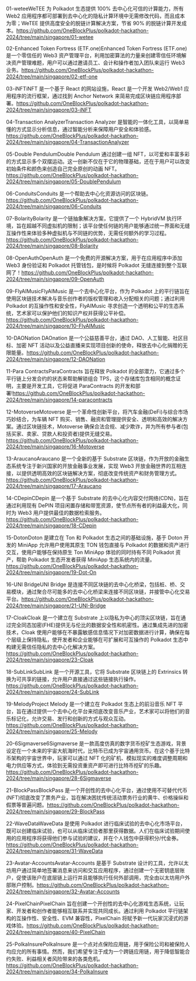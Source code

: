 01-weteeWeTEE 为 Polkadot 生态提供 100% 去中心化可信的计算能力，所有 Web2 应用程序都可部署到去中心化的隐私计算环境中无需修改代码，而且成本为零；WeTEE 提供高度安全的脱链计算解决方案，节省 90% 的脱链计算开发成本。https://github.com/OneBlockPlus/polkadot-hackathon-2024/tree/main/singapore/01-wetee

02-Enhanced Token Fortress (ETF.one)Enhanced Token Fortress (ETF.one) 是一个零信任的 Web3 资产管理平台，利用加密算法的力量来创建零信任环境解决资产管理难题，用户可以通过邀请员工、会计和操作者加入团队来运行 Web3 业务。https://github.com/OneBlockPlus/polkadot-hackathon-2024/tree/main/singapore/02-etf-one

03-iNFTiNFT 是一个基于 React 的网站设施，React 是一个开发 Web2/Web1 应用程序的流行框架，通过找到 Anchor Network 来简易完成区块链应用程序部署。https://github.com/OneBlockPlus/polkadot-hackathon-2024/tree/main/singapore/03-iNFT

04-Transaction AnalyzerTransaction Analyzer 是智能的一体化工具，以简单易懂的方式显示分析信息，通过智能分析来保障用户安全和体验感。https://github.com/OneBlockPlus/polkadot-hackathon-2024/tree/main/singapore/04-TransactionAnalyzer

05-Double PendulumDouble Pendulum 通过创建一组 NFT，以可爱和丰富多彩的方式显示多个双摆运动。这一创新不仅在于它的物理基础，还在于用户可以改变初始条件和颜色来创造自己完全原创的动画 NFT。https://github.com/OneBlockPlus/polkadot-hackathon-2024/tree/main/singapore/05-DoublePendulum

06-ConduitsConduits 是一个帮助去中心化资源访问的区块链。https://github.com/OneBlockPlus/polkadot-hackathon-2024/tree/main/singapore/06-Conduits

07-BolarityBolarity 是一个链抽象解决方案，它提供了一个 HybridVM 执行环境，旨在超越不同虚拟机的限制；该平台使任何链的用户能够通过统一界面和无缝互操作性来体验多种虚拟机与不同链的优势，无需任何额外的学习过程。https://github.com/OneBlockPlus/polkadot-hackathon-2024/tree/main/singapore/08-Bolarity

08-OpenAuthOpenAuth 是一个免费的开源解决方案，用于在应用程序中添加 Web3 身份验证和 Polkadot 托管钱包，是时候将 Polkadot 无缝连接到整个互联网了！https://github.com/OneBlockPlus/polkadot-hackathon-2024/tree/main/singapore/09-OpenAuth


09-FlyAIMusicFlyAIMusic 是一个去中心化平台，作为 Polkadot 上的平行链旨在使用区块链技术解决与音乐创作者的版权管理和收入分配相关的问题；通过利用 Polkadot 的互操作性和安全性，FlyAIMusic 寻求创造一个透明和公平的生态系统，艺术家可以保护他们的知识产权并获得公平补偿。https://github.com/OneBlockPlus/polkadot-hackathon-2024/tree/main/singapore/10-FlyAIMusic

10-DAONation
DAOnation 是一个公益慈善平台，通过 DAO、人工智能、社区目标、加密 NFT 活动以及公益直播来实现项目创新的使命，释放去中心化捐赠的无限能量。https://github.com/OneBlockPlus/polkadot-hackathon-2024/tree/main/singapore/12-DAONation

11-Para ContractsParaContracts 旨在释放 Polkadot 的全部潜力，它通过多个平行链上分发合约的状态来帮助解锁组合 TPS，这个存储库包含相同的概念证明，主要是开发工具，它将促进 ParaContracts 的开发和部署!https://github.com/OneBlockPlus/polkadot-hackathon-2024/tree/main/singapore/14-paracontracts

12-MotoverseMotoverse 是一个革命性创新平台，将汽车金融(DeFi)与综合市场巧妙结合，为车辆 NFT 购买、销售、融资和管理提供安全、透明和高效的解决方案。通过区块链技术，Motoverse 确保合法合规、减少欺诈，并为所有参与者(包括买家、卖家、贷款人和投资者)提供无缝交易。https://github.com/OneBlockPlus/polkadot-hackathon-2024/tree/main/singapore/16-Motoverse

13-AraucanoAraucano 是一个全新的基于 Substrate 区块链，作为开放的金融生态系统专注于新兴国家的开放金融事业发展，实现 Web3 开放金融世界的互相连接，以提供透明高效的区块链解决方案，彻底改变传统资产和财务管理方式。https://github.com/OneBlockPlus/polkadot-hackathon-2024/tree/main/singapore/17-Araucano

14-CDepinCDepin 是一个基于 Substrate 的去中心化内容交付网络(CDN)，旨在通过利用现有 DePIN 项目闲置存储和带宽资源，使节点所有者的利益最大化，同时为 Web3 用户提供最佳的数据检索服务。https://github.com/OneBlockPlus/polkadot-hackathon-2024/tree/main/singapore/18-CDepin

15-DotonDoton 是建立在 Ton 和 Polkadot 生态之间的基础设施，基于 Doton 开发的 MiniApp 允许用户使用其原生 TON 钱包直接与 Polkadot 的数据和资产进行交互，使用户能够在保持原生 Ton MiniApp 体验的同时持有不同 Polkadot 资产，帮助 Polkadot 生态开发者获得 MiniApp 生态系统内的流量。https://github.com/OneBlockPlus/polkadot-hackathon-2024/tree/main/singapore/19-Dot-On

16-UNI BridgeUNI Bridge 是连接不同区块链的去中心化桥梁，包括桩、桥、交易模块，通过聚合尽可能多的去中心化桥梁来连接不同区块链，并接管中心化交易平台。https://github.com/OneBlockPlus/polkadot-hackathon-2024/tree/main/singapore/21-UNI-Bridge

17-CloakCloak 是一个建立在 Substrate 上以隐私为中心的顶尖区块链，旨在通过完全同态加密(FHE)提供无与伦比的数据安全性和机密性。通过集成先进的加密技术，Cloak 使用户能够在不暴露敏感信息情况下对加密数据进行计算，确保在每个层级上保持隐私，使开发者和企业能够在可扩展和可互操作的 Polkadot 生态中构建无需信任隐私的去中心化解决方案。https://github.com/OneBlockPlus/polkadot-hackathon-2024/tree/main/singapore/23-Cloak

18-SubLinkSubLink 是一个开源工具，它将 Substrate 区块链上的 Extrinsics 转换为可共享的链接，允许用户直接通过这些链接执行操作。https://github.com/OneBlockPlus/polkadot-hackathon-2024/tree/main/singapore/24-SubLink

19-MelodyProject Melody 是一个建立在 Polkadot 生态上的前沿音乐 NFT 平台，旨在通过提供一个去中心化平台来彻底改变音乐产业，艺术家可以将他们的音乐标记化，允许交易、发行和创新的方式与观众互动。https://github.com/OneBlockPlus/polkadot-hackathon-2024/tree/main/singapore/25-Melody

20-6Sigmaverse6Sigmaverse 是一款高度仿真的数字货币挖矿生态游戏，背景设定在一个未来的宇宙大航海时代，比特币已成为宇宙通用货币。在这个基于比特币架构的宇宙世界中，玩家可以通过 NFT 化的矿机、模拟现实的难度调整周期和电力供应等方式，体验到无需投资重资产即可进行比特币挖矿的乐趣。https://github.com/OneBlockPlus/polkadot-hackathon-2024/tree/main/singapore/28-6Sigmaverse

21-BlockPassBlockPass 是一个开创性的去中心化平台，通过使用不可替代代币(NFT)彻底改变了票务产业，旨在解决困扰传统活动票务行业的黄牛、价格操纵和假票等普遍问题。https://github.com/OneBlockPlus/polkadot-hackathon-2024/tree/main/singapore/29-BlockPass

22-WaveDataWaveData 是使用 Polkadot 进行临床试验的去中心化市场平台，既可以创建临床试验，也可以从临床试验者那里获得数据。人们在临床试验期间使用的应用程序将获得他们参与试验的建议，并在个人钱包中获得积分/代金券。https://github.com/OneBlockPlus/polkadot-hackathon-2024/tree/main/singapore/31-WaveData

23-Avatar-AccountsAvatar-Accounts 是基于 Substrate 设计的工具，允许以太坊用户通过简单地签署消息来访问和交互应用程序，通过创建一个无密钥底层账户，促使该账户在底层链上运行并且能够执行任何外部调用，完全由以太坊用户外部账户控制。https://github.com/OneBlockPlus/polkadot-hackathon-2024/tree/main/singapore/32-Avatar-Accounts

24-PixelChainPixelChain 旨在创建一个开创性的去中心化游戏生态系统，让玩家、开发者和创作者能够相互联系并实现共同成长。通过利用 Polkadot 平行链架构的互操作性、安全性、EVM 兼容性，PixelChain 将赋予新一代玩家沉浸式的游戏体验。https://github.com/OneBlockPlus/polkadot-hackathon-2024/tree/main/singapore/40-PixelChain

25-PolkaInsurePolkaInsure 是一个点对点保险应用链，用于保险公司和被保险人均应允的所有事情。然而，我们希望专注于成为一个跨链应用链，用于降低智能合约失败、利益相关者风险带来的各类危机。https://github.com/OneBlockPlus/polkadot-hackathon-2024/tree/main/singapore/34-PolkaInsure